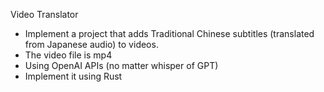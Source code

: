 Video Translator

* Implement a project that adds Traditional Chinese subtitles (translated from Japanese audio) to videos.
* The video file is mp4
* Using OpenAI APIs (no matter whisper of GPT)
* Implement it using Rust
